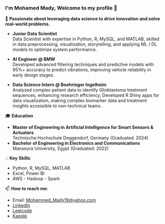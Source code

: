 ### I'm Mohamed Mady, Welcome to my profile 🤠

🚀 **Passionate about leveraging data science to drive innovation and solve real-world problems.**

- **Junior Data Scientist**  
  Data Scientist with expertise in Python, R, MySQL, and MATLAB, skilled in data preprocessing, visualization, storytelling, and applying ML / DL models to optimize system performance.
  
- **AI Engineer @ BMW**  
  Developed advanced filtering techniques and predictive models with 95%+ accuracy to predict vibrations, improving vehicle reliability in early design stages.
  
- **Data Science Intern @ Boehringer Ingelheim**  
  Analyzed complex patient data to identify Glioblastoma treatment sequences, enhancing research efficiency, Developed R Shiny apps for data visualization, making complex biomarker data and treatment insights accessible to non-technical teams.

🎓 **Education**  
- **Master of Engineering in Artificial Intelligence for Smart Sensors & Actuators**  
  Technische Hochschule Deggendorf, Germany (Graduated: 2024)
- **Bachelor of Engineering in Electronics and Communications**  
  Mansoura University, Egypt  (Graduated: 2022)

💡 **Key Skills**:
- Python, R, MySQL, MATLAB
- Excel, Power BI
- AWS	- Hadoop - Spark

📫 **How to reach me**:  
- Email: [Mohammed_Mady19@yahoo.com](mailto:Mohammed_Mady19@yahoo.com)  
- [LinkedIn](https://www.linkedin.com/in/mohamedmady19/)  
- [Leetcode](https://leetcode.com/Mohammed_Mady/)  
- [Kaggle](https://www.kaggle.com/mohamedhamdymady)
